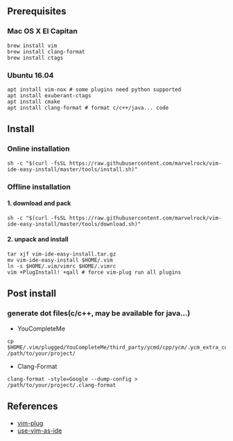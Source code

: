 ## Prerequisites
### Mac OS X EI Capitan
```shell
brew install vim
brew install clang-format
brew install ctags
```

### Ubuntu 16.04
```shell
apt install vim-nox # some plugins need python supported
apt install exuberant-ctags
apt install cmake
apt install clang-format # format c/c++/java... code
```

## Install
### Online installation
```shell
sh -c "$(curl -fsSL https://raw.githubusercontent.com/marvelrock/vim-ide-easy-install/master/tools/install.sh)"
```
### Offline installation
#### 1. download and pack
```shell
sh -c "$(curl -fsSL https://raw.githubusercontent.com/marvelrock/vim-ide-easy-install/master/tools/download.sh)"
```
#### 2. unpack and install
```shell
tar xjf vim-ide-easy-install.tar.gz
mv vim-ide-easy-install $HOME/.vim
ln -s $HOME/.vim/vimrc $HOME/.vimrc
vim +PlugInstall! +qall # force vim-plug run all plugins
```

## Post install
### generate dot files(c/c++, may be available for java...)
- YouCompleteMe
```shell
cp $HOME/.vim/plugged/YouCompleteMe/third_party/ycmd/cpp/ycm/.ycm_extra_conf.py /path/to/your/project/
```
- Clang-Format
```shell
clang-format -style=Google --dump-config > /path/to/your/project/.clang-format
```

## References
- [vim-plug](https://github.com/junegunn/vim-plug)
- [use-vim-as-ide](https://github.com/yangyangwithgnu/use_vim_as_ide)
